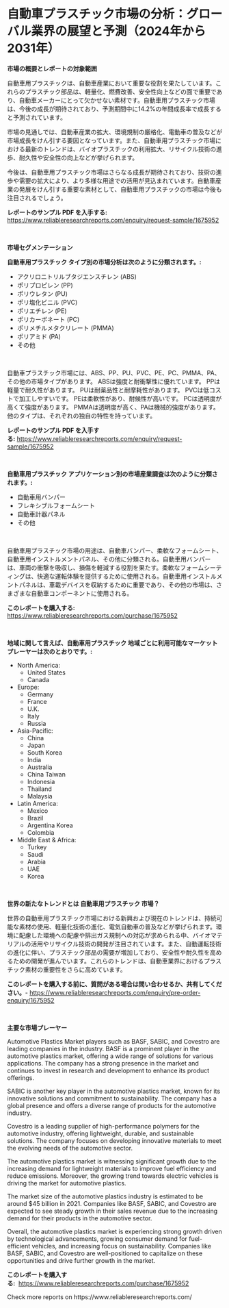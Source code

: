 <p><h1>自動車プラスチック市場の分析：グローバル業界の展望と予測（2024年から2031年）</h1></p><p><strong>市場の概要とレポートの対象範囲</strong></p>
<p><p>自動車用プラスチックは、自動車産業において重要な役割を果たしています。これらのプラスチック部品は、軽量化、燃費改善、安全性向上などの面で重要であり、自動車メーカーにとって欠かせない素材です。自動車用プラスチック市場は、今後の成長が期待されており、予測期間中に14.2%の年間成長率で成長すると予測されています。</p><p>市場の見通しでは、自動車産業の拡大、環境規制の厳格化、電動車の普及などが市場成長をけん引する要因となっています。また、自動車用プラスチック市場における最新のトレンドは、バイオプラスチックの利用拡大、リサイクル技術の進歩、耐久性や安全性の向上などが挙げられます。</p><p>今後は、自動車用プラスチック市場はさらなる成長が期待されており、技術の進歩や需要の拡大により、より多様な用途での活用が見込まれています。自動車産業の発展をけん引する重要な素材として、自動車用プラスチックの市場は今後も注目されるでしょう。</p></p>
<p><strong>レポートのサンプル PDF を入手する:</strong> <a href="https://www.reliableresearchreports.com/enquiry/request-sample/1675952">https://www.reliableresearchreports.com/enquiry/request-sample/1675952</a></p>
<p>&nbsp;</p>
<p><strong>市場セグメンテーション</strong></p>
<p><strong>自動車用プラスチック タイプ別の市場分析は次のように分類されます。:</strong></p>
<p><ul><li>アクリロニトリルブタジエンスチレン (ABS)</li><li>ポリプロピレン (PP)</li><li>ポリウレタン (PU)</li><li>ポリ塩化ビニル (PVC)</li><li>ポリエチレン (PE)</li><li>ポリカーボネート (PC)</li><li>ポリメチルメタクリレート (PMMA)</li><li>ポリアミド (PA)</li><li>その他</li></ul></p>
<p>&nbsp;</p>
<p><p>自動車プラスチック市場には、ABS、PP、PU、PVC、PE、PC、PMMA、PA、その他の市場タイプがあります。 ABSは強度と耐衝撃性に優れています。 PPは軽量で耐久性があります。 PUは耐薬品性と耐摩耗性があります。 PVCは低コストで加工しやすいです。 PEは柔軟性があり、耐候性が高いです。 PCは透明度が高くて強度があります。 PMMAは透明度が高く、PAは機械的強度があります。他のタイプは、それぞれの独自の特性を持っています。</p></p>
<p><strong>レポートのサンプル PDF を入手する:</strong>&nbsp;<a href="https://www.reliableresearchreports.com/enquiry/request-sample/1675952">https://www.reliableresearchreports.com/enquiry/request-sample/1675952</a></p>
<p>&nbsp;</p>
<p><strong> 自動車用プラスチック アプリケーション別の市場産業調査は次のように分類されます。:</strong></p>
<p><ul><li>自動車用バンパー</li><li>フレキシブルフォームシート</li><li>自動車計器パネル</li><li>その他</li></ul></p>
<p>&nbsp;</p>
<p><p>自動車用プラスチック市場の用途は、自動車バンパー、柔軟なフォームシート、自動車用インストルメントパネル、その他に分類される。自動車用バンパーは、車両の衝撃を吸収し、損傷を軽減する役割を果たす。柔軟なフォームシーティングは、快適な運転体験を提供するために使用される。自動車用インストルメントパネルは、車載デバイスを収納するために重要であり、その他の市場は、さまざまな自動車コンポーネントに使用される。</p></p>
<p><strong>このレポートを購入する:</strong>&nbsp; <a href="https://www.reliableresearchreports.com/purchase/1675952">https://www.reliableresearchreports.com/purchase/1675952</a></p>
<p>&nbsp;</p>
<p><strong>地域に関して言えば、自動車用プラスチック 地域ごとに利用可能なマーケットプレーヤーは次のとおりです。:</strong></p>
<p><ul>
    <li>
        North America:
        <ul>
            <li>United States</li>
            <li>Canada</li>
        </ul>
    </li>
    <li>
        Europe:
        <ul>
            <li>Germany</li>
            <li>France</li>
            <li>U.K.</li>
            <li>Italy</li>
            <li>Russia</li>
        </ul>
    </li>
    <li>
        Asia-Pacific:
        <ul>
            <li>China</li>
            <li>Japan</li>
            <li>South Korea</li>
            <li>India</li>
            <li>Australia</li>
            <li>China Taiwan</li>
            <li>Indonesia</li>
            <li>Thailand</li>
            <li>Malaysia</li>
        </ul>
    </li>
    <li>
        Latin America:
        <ul>
            <li>Mexico</li>
            <li>Brazil</li>
            <li>Argentina Korea</li>
            <li>Colombia</li>
        </ul>
    </li>
    <li>
        Middle East & Africa:
        <ul>
            <li>Turkey</li>
            <li>Saudi</li>
            <li>Arabia</li>
            <li>UAE</li>
            <li>Korea</li>
        </ul>
    </li>
    </ul></p>
<p>&nbsp;</p>
<p><strong>世界の新たなトレンドとは 自動車用プラスチック 市場？</strong></p>
<p><p>世界の自動車用プラスチック市場における新興および現在のトレンドは、持続可能な素材の使用、軽量化技術の進化、電気自動車の普及などが挙げられます。環境に配慮した環境への配慮や排出ガス規制への対応が求められる中、バイオマテリアルの活用やリサイクル技術の開発が注目されています。また、自動運転技術の進化に伴い、プラスチック部品の需要が増加しており、安全性や耐久性を高めるための開発が進んでいます。これらのトレンドは、自動車業界におけるプラスチック素材の重要性をさらに高めています。</p></p>
<p><strong>このレポートを購入する前に、質問がある場合は問い合わせるか、共有してください。</strong>- <a href="https://www.reliableresearchreports.com/enquiry/pre-order-enquiry/1675952">https://www.reliableresearchreports.com/enquiry/pre-order-enquiry/1675952</a></p>
<p>&nbsp;</p>
<p><strong>主要な市場プレーヤー</strong></p>
<p><p>Automotive Plastics Market players such as BASF, SABIC, and Covestro are leading companies in the industry. BASF is a prominent player in the automotive plastics market, offering a wide range of solutions for various applications. The company has a strong presence in the market and continues to invest in research and development to enhance its product offerings.</p><p>SABIC is another key player in the automotive plastics market, known for its innovative solutions and commitment to sustainability. The company has a global presence and offers a diverse range of products for the automotive industry.</p><p>Covestro is a leading supplier of high-performance polymers for the automotive industry, offering lightweight, durable, and sustainable solutions. The company focuses on developing innovative materials to meet the evolving needs of the automotive sector.</p><p>The automotive plastics market is witnessing significant growth due to the increasing demand for lightweight materials to improve fuel efficiency and reduce emissions. Moreover, the growing trend towards electric vehicles is driving the market for automotive plastics.</p><p>The market size of the automotive plastics industry is estimated to be around $45 billion in 2021. Companies like BASF, SABIC, and Covestro are expected to see steady growth in their sales revenue due to the increasing demand for their products in the automotive sector.</p><p>Overall, the automotive plastics market is experiencing strong growth driven by technological advancements, growing consumer demand for fuel-efficient vehicles, and increasing focus on sustainability. Companies like BASF, SABIC, and Covestro are well-positioned to capitalize on these opportunities and drive further growth in the market.</p></p>
<p><strong>このレポートを購入する:</strong>&nbsp;&nbsp;<a href="https://www.reliableresearchreports.com/purchase/1675952">https://www.reliableresearchreports.com/purchase/1675952</a></p>
<p>Check more reports on https://www.reliableresearchreports.com/</p>